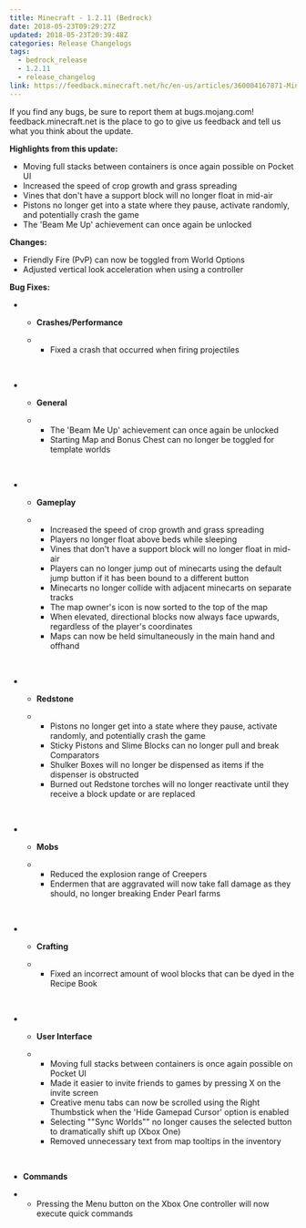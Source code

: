 ```yaml
---
title: Minecraft - 1.2.11 (Bedrock)
date: 2018-05-23T09:29:27Z
updated: 2018-05-23T20:39:48Z
categories: Release Changelogs
tags:
  - bedrock_release
  - 1.2.11
  - release_changelog
link: https://feedback.minecraft.net/hc/en-us/articles/360004167871-Minecraft-1-2-11-Bedrock-
---
```


If you find any bugs, be sure to report them at bugs.mojang.com! feedback.minecraft.net is the place to go to give us feedback and tell us what you think about the update.

  
**Highlights from this update:**

- Moving full stacks between containers is once again possible on Pocket UI
- Increased the speed of crop growth and grass spreading
- Vines that don't have a support block will no longer float in mid-air
- Pistons no longer get into a state where they pause, activate randomly, and potentially crash the game
- The 'Beam Me Up' achievement can once again be unlocked

  
**Changes:**

- Friendly Fire (PvP) can now be toggled from World Options
- Adjusted vertical look acceleration when using a controller

  
**Bug Fixes:**

- - **Crashes/Performance**

  - - Fixed a crash that occurred when firing projectiles

 

- - **General**

  - - The 'Beam Me Up' achievement can once again be unlocked
    - Starting Map and Bonus Chest can no longer be toggled for template worlds

 

- - **Gameplay**

  - - Increased the speed of crop growth and grass spreading
    - Players no longer float above beds while sleeping
    - Vines that don't have a support block will no longer float in mid-air
    - Players can no longer jump out of minecarts using the default jump button if it has been bound to a different button
    - Minecarts no longer collide with adjacent minecarts on separate tracks
    - The map owner's icon is now sorted to the top of the map
    - When elevated, directional blocks now always face upwards, regardless of the player's coordinates
    - Maps can now be held simultaneously in the main hand and offhand

 

- - **Redstone**

  - - Pistons no longer get into a state where they pause, activate randomly, and potentially crash the game
    - Sticky Pistons and Slime Blocks can no longer pull and break Comparators
    - Shulker Boxes will no longer be dispensed as items if the dispenser is obstructed
    - Burned out Redstone torches will no longer reactivate until they receive a block update or are replaced

 

- - **Mobs**

  - - Reduced the explosion range of Creepers
    - Endermen that are aggravated will now take fall damage as they should, no longer breaking Ender Pearl farms

 

- - **Crafting**

  - - Fixed an incorrect amount of wool blocks that can be dyed in the Recipe Book

 

- - **User Interface**

  - - Moving full stacks between containers is once again possible on Pocket UI
    - Made it easier to invite friends to games by pressing X on the invite screen
    - Creative menu tabs can now be scrolled using the Right Thumbstick when the 'Hide Gamepad Cursor' option is enabled
    - Selecting ""Sync Worlds"" no longer causes the selected button to dramatically shift up (Xbox One)
    - Removed unnecessary text from map tooltips in the inventory

 

- **Commands**

- - Pressing the Menu button on the Xbox One controller will now execute quick commands
